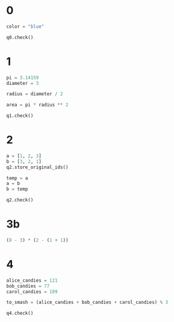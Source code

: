 # 0
```py
color = "blue"

q0.check()
```

# 1
```py
pi = 3.14159
diameter = 3

radius = diameter / 2

area = pi * radius ** 2

q1.check()
```

# 2
```py
a = [1, 2, 3]
b = [3, 2, 1]
q2.store_original_ids()

temp = a
a = b
b = temp

q2.check()
```
# 3b
```py
(8 - 3) * (2 - (1 + 1))
```
# 4
```py
alice_candies = 121
bob_candies = 77
carol_candies = 109

to_smash = (alice_candies + bob_candies + carol_candies) % 3

q4.check()
```

